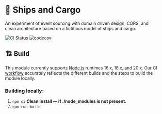 # 🚢 Ships and Cargo
An experiment of event sourcing with domain driven design, CQRS, and clean architecture based on a fictitious model of ships and cargo.

![CI Status](https://github.com/waimun/event-sourcing-ts/actions/workflows/ships-n-cargo.yml/badge.svg?branch=main)
[![codecov](https://codecov.io/gh/waimun/event-sourcing-ts/branch/main/graph/badge.svg?token=PAWBB5Z6Q4)](https://codecov.io/gh/waimun/event-sourcing-ts)

## 🏗️ Build
This module currently supports [Node.js](https://nodejs.org/en/about/releases) runtimes 16.x, 18.x, and 20.x. Our CI [workflow](https://github.com/waimun/event-sourcing-ts/actions/workflows/ships-n-cargo.yml) accurately reflects the different builds and the steps to build the module locally.

### Building locally:

1. `npm ci` **Clean install &mdash; if ./node_modules is not present.**
2. `npm run build`
